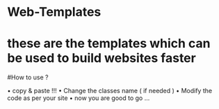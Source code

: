 # Web-Templates
# these are the templates which can be used to build websites faster

#How to use ?

• copy & paste !!!
• Change the classes name ( if needed )
• Modify the code as per your site
• now you are good to go ...
